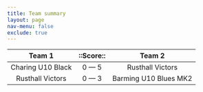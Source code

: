 ```yaml
---
title: Team summary
layout: page
nav-menu: false
exclude: true
---
```




|      Team 1       |  ::Score::  |        Team 2         |
|:-----------------:|:-----------:|:---------------------:|
| Charing U10 Black | 0 &mdash; 5 |   Rusthall Victors    |
| Rusthall Victors  | 0 &mdash; 3 | Barming U10 Blues MK2 |

 <br /><br /><br />